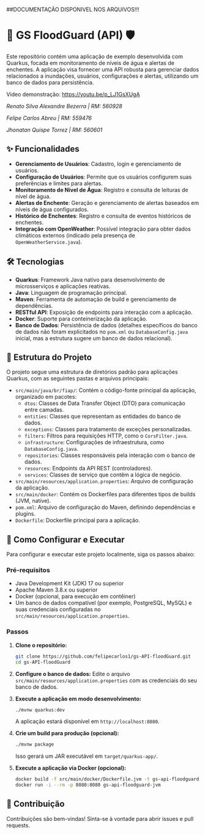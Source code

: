 ##DOCUMENTAÇÃO DISPONIVEL NOS ARQUIVOS!!!

# 🌊 GS FloodGuard (API) 🛡

Este repositório contém uma aplicação de exemplo desenvolvida com Quarkus, focada em monitoramento de níveis de água e alertas de enchentes. A aplicação visa fornecer uma API robusta para gerenciar dados relacionados a inundações, usuários, configurações e alertas, utilizando um banco de dados para persistência.

Video demonstração: https://youtu.be/p_LJ1GsXUgA

*Renato Silva Alexandre Bezerra | RM: 560928*

*Felipe Carlos Abreu | RM: 559476*

*Jhonatan Quispe Torrez | RM: 560601*
## ✨ Funcionalidades

- **Gerenciamento de Usuários**: Cadastro, login e gerenciamento de usuários.
- **Configuração de Usuários**: Permite que os usuários configurem suas preferências e limites para alertas.
- **Monitoramento de Nível de Água**: Registro e consulta de leituras de nível de água.
- **Alertas de Enchente**: Geração e gerenciamento de alertas baseados em níveis de água configurados.
- **Histórico de Enchentes**: Registro e consulta de eventos históricos de enchentes.
- **Integração com OpenWeather**: Possível integração para obter dados climáticos externos (indicado pela presença de `OpenWeatherService.java`).

## 🛠️ Tecnologias

- **Quarkus**: Framework Java nativo para desenvolvimento de microsserviços e aplicações reativas.
- **Java**: Linguagem de programação principal.
- **Maven**: Ferramenta de automação de build e gerenciamento de dependências.
- **RESTful API**: Exposição de endpoints para interação com a aplicação.
- **Docker**: Suporte para conteinerização da aplicação.
- **Banco de Dados**: Persistência de dados (detalhes específicos do banco de dados não foram explicitados no `pom.xml` ou `DatabaseConfig.java` inicial, mas a estrutura sugere um banco de dados relacional).




## 📂 Estrutura do Projeto

O projeto segue uma estrutura de diretórios padrão para aplicações Quarkus, com as seguintes pastas e arquivos principais:

- `src/main/java/br/fiap/`: Contém o código-fonte principal da aplicação, organizado em pacotes:
    - `dtos`: Classes de Data Transfer Object (DTO) para comunicação entre camadas.
    - `entities`: Classes que representam as entidades do banco de dados.
    - `exceptions`: Classes para tratamento de exceções personalizadas.
    - `filters`: Filtros para requisições HTTP, como o `CorsFilter.java`.
    - `infrastructure`: Configurações de infraestrutura, como `DatabaseConfig.java`.
    - `repositories`: Classes responsáveis pela interação com o banco de dados.
    - `resources`: Endpoints da API REST (controladores).
    - `services`: Classes de serviço que contêm a lógica de negócio.
- `src/main/resources/application.properties`: Arquivo de configuração da aplicação.
- `src/main/docker`: Contém os Dockerfiles para diferentes tipos de builds (JVM, native).
- `pom.xml`: Arquivo de configuração do Maven, definindo dependências e plugins.
- `Dockerfile`: Dockerfile principal para a aplicação.




## 🚀 Como Configurar e Executar

Para configurar e executar este projeto localmente, siga os passos abaixo:

### Pré-requisitos

- Java Development Kit (JDK) 17 ou superior
- Apache Maven 3.8.x ou superior
- Docker (opcional, para execução em contêiner)
- Um banco de dados compatível (por exemplo, PostgreSQL, MySQL) e suas credenciais configuradas no `src/main/resources/application.properties`.

### Passos

1.  **Clone o repositório:**
    ```bash
    git clone https://github.com/felipecarlos1/gs-API-floodGuard.git
    cd gs-API-floodGuard
    ```

2.  **Configure o banco de dados:**
    Edite o arquivo `src/main/resources/application.properties` com as credenciais do seu banco de dados.

3.  **Execute a aplicação em modo desenvolvimento:**
    ```bash
    ./mvnw quarkus:dev
    ```
    A aplicação estará disponível em `http://localhost:8080`.

4.  **Crie um build para produção (opcional):**
    ```bash
    ./mvnw package
    ```
    Isso gerará um JAR executável em `target/quarkus-app/`.

5.  **Execute a aplicação via Docker (opcional):**
    ```bash
    docker build -f src/main/docker/Dockerfile.jvm -t gs-api-floodguard-jvm .
    docker run -i --rm -p 8080:8080 gs-api-floodguard-jvm
    ```

## 🤝 Contribuição

Contribuições são bem-vindas! Sinta-se à vontade para abrir issues e pull requests.

